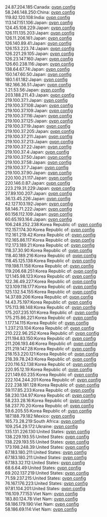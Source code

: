 24.87.204.185:Canada: [ovpn config](vpn/24_87_204_185.ovpn)  
58.246.148.250:China: [ovpn config](vpn/58_246_148_250.ovpn)  
119.82.120.108:India: [ovpn config](vpn/119_82_120_108.ovpn)  
113.147.151.106:Japan: [ovpn config](vpn/113_147_151_106.ovpn)  
124.45.108.229:Japan: [ovpn config](vpn/124_45_108_229.ovpn)  
126.111.135.203:Japan: [ovpn config](vpn/126_111_135_203.ovpn)  
126.11.206.161:Japan: [ovpn config](vpn/126_11_206_161.ovpn)  
126.140.89.41:Japan: [ovpn config](vpn/126_140_89_41.ovpn)  
126.153.223.74:Japan: [ovpn config](vpn/126_153_223_74.ovpn)  
126.221.29.105:Japan: [ovpn config](vpn/126_221_29_105.ovpn)  
126.23.147.160:Japan: [ovpn config](vpn/126_23_147_160.ovpn)  
126.60.238.116:Japan: [ovpn config](vpn/126_60_238_116.ovpn)  
138.64.67.74:Japan: [ovpn config](vpn/138_64_67_74.ovpn)  
150.147.60.50:Japan: [ovpn config](vpn/150_147_60_50.ovpn)  
180.1.61.182:Japan: [ovpn config](vpn/180_1_61_182.ovpn)  
182.166.36.51:Japan: [ovpn config](vpn/182_166_36_51.ovpn)  
1.21.53.56:Japan: [ovpn config](vpn/1_21_53_56.ovpn)  
203.188.211.43:Japan: [ovpn config](vpn/203_188_211_43.ovpn)  
219.100.37.1:Japan: [ovpn config](vpn/219_100_37_1.ovpn)  
219.100.37.108:Japan: [ovpn config](vpn/219_100_37_108.ovpn)  
219.100.37.109:Japan: [ovpn config](vpn/219_100_37_109.ovpn)  
219.100.37.116:Japan: [ovpn config](vpn/219_100_37_116.ovpn)  
219.100.37.125:Japan: [ovpn config](vpn/219_100_37_125.ovpn)  
219.100.37.19:Japan: [ovpn config](vpn/219_100_37_19.ovpn)  
219.100.37.205:Japan: [ovpn config](vpn/219_100_37_205.ovpn)  
219.100.37.211:Japan: [ovpn config](vpn/219_100_37_211.ovpn)  
219.100.37.213:Japan: [ovpn config](vpn/219_100_37_213.ovpn)  
219.100.37.22:Japan: [ovpn config](vpn/219_100_37_22.ovpn)  
219.100.37.4:Japan: [ovpn config](vpn/219_100_37_4.ovpn)  
219.100.37.50:Japan: [ovpn config](vpn/219_100_37_50.ovpn)  
219.100.37.58:Japan: [ovpn config](vpn/219_100_37_58.ovpn)  
219.100.37.7:Japan: [ovpn config](vpn/219_100_37_7.ovpn)  
219.100.37.90:Japan: [ovpn config](vpn/219_100_37_90.ovpn)  
220.100.21.117:Japan: [ovpn config](vpn/220_100_21_117.ovpn)  
220.146.0.87:Japan: [ovpn config](vpn/220_146_0_87.ovpn)  
223.219.31.229:Japan: [ovpn config](vpn/223_219_31_229.ovpn)  
27.89.100.207:Japan: [ovpn config](vpn/27_89_100_207.ovpn)  
36.13.45.226:Japan: [ovpn config](vpn/36_13_45_226.ovpn)  
42.127.103.192:Japan: [ovpn config](vpn/42_127_103_192.ovpn)  
58.146.71.222:Japan: [ovpn config](vpn/58_146_71_222.ovpn)  
60.156.112.109:Japan: [ovpn config](vpn/60_156_112_109.ovpn)  
60.65.193.164:Japan: [ovpn config](vpn/60_65_193_164.ovpn)  
106.248.252.238:Korea Republic of: [ovpn config](vpn/106_248_252_238.ovpn)  
112.157.174.30:Korea Republic of: [ovpn config](vpn/112_157_174_30.ovpn)  
112.161.219.42:Korea Republic of: [ovpn config](vpn/112_161_219_42.ovpn)  
112.165.86.117:Korea Republic of: [ovpn config](vpn/112_165_86_117.ovpn)  
112.173.189.21:Korea Republic of: [ovpn config](vpn/112_173_189_21.ovpn)  
118.37.30.90:Korea Republic of: [ovpn config](vpn/118_37_30_90.ovpn)  
118.40.189.216:Korea Republic of: [ovpn config](vpn/118_40_189_216.ovpn)  
118.45.125.138:Korea Republic of: [ovpn config](vpn/118_45_125_138.ovpn)  
119.198.11.158:Korea Republic of: [ovpn config](vpn/119_198_11_158.ovpn)  
119.206.68.251:Korea Republic of: [ovpn config](vpn/119_206_68_251.ovpn)  
121.145.98.123:Korea Republic of: [ovpn config](vpn/121_145_98_123.ovpn)  
122.36.49.227:Korea Republic of: [ovpn config](vpn/122_36_49_227.ovpn)  
123.109.118.177:Korea Republic of: [ovpn config](vpn/123_109_118_177.ovpn)  
125.132.54.155:Korea Republic of: [ovpn config](vpn/125_132_54_155.ovpn)  
14.37.89.206:Korea Republic of: [ovpn config](vpn/14_37_89_206.ovpn)  
14.43.75.197:Korea Republic of: [ovpn config](vpn/14_43_75_197.ovpn)  
175.113.98.148:Korea Republic of: [ovpn config](vpn/175_113_98_148.ovpn)  
175.207.235.101:Korea Republic of: [ovpn config](vpn/175_207_235_101.ovpn)  
175.215.86.221:Korea Republic of: [ovpn config](vpn/175_215_86_221.ovpn)  
1.177.14.115:Korea Republic of: [ovpn config](vpn/1_177_14_115.ovpn)  
1.237.213.104:Korea Republic of: [ovpn config](vpn/1_237_213_104.ovpn)  
210.222.96.252:Korea Republic of: [ovpn config](vpn/210_222_96_252.ovpn)  
211.194.83.150:Korea Republic of: [ovpn config](vpn/211_194_83_150.ovpn)  
211.206.193.46:Korea Republic of: [ovpn config](vpn/211_206_193_46.ovpn)  
211.219.147.28:Korea Republic of: [ovpn config](vpn/211_219_147_28.ovpn)  
218.153.220.121:Korea Republic of: [ovpn config](vpn/218_153_220_121.ovpn)  
218.39.78.243:Korea Republic of: [ovpn config](vpn/218_39_78_243.ovpn)  
220.116.52.138:Korea Republic of: [ovpn config](vpn/220_116_52_138.ovpn)  
220.95.12.19:Korea Republic of: [ovpn config](vpn/220_95_12_19.ovpn)  
221.149.60.235:Korea Republic of: [ovpn config](vpn/221_149_60_235.ovpn)  
222.104.244.201:Korea Republic of: [ovpn config](vpn/222_104_244_201.ovpn)  
222.238.181.128:Korea Republic of: [ovpn config](vpn/222_238_181_128.ovpn)  
39.117.85.233:Korea Republic of: [ovpn config](vpn/39_117_85_233.ovpn)  
58.230.134.97:Korea Republic of: [ovpn config](vpn/58_230_134_97.ovpn)  
58.233.28.16:Korea Republic of: [ovpn config](vpn/58_233_28_16.ovpn)  
58.237.70.20:Korea Republic of: [ovpn config](vpn/58_237_70_20.ovpn)  
59.6.205.55:Korea Republic of: [ovpn config](vpn/59_6_205_55.ovpn)  
187.188.79.182:Mexico: [ovpn config](vpn/187_188_79_182.ovpn)  
165.73.28.219:South Africa: [ovpn config](vpn/165_73_28_219.ovpn)  
109.254.29.172:Ukraine: [ovpn config](vpn/109_254_29_172.ovpn)  
135.131.226.130:United States: [ovpn config](vpn/135_131_226_130.ovpn)  
138.229.193.55:United States: [ovpn config](vpn/138_229_193_55.ovpn)  
138.229.193.55:United States: [ovpn config](vpn/138_229_193_55.ovpn)  
173.198.248.39:United States: [ovpn config](vpn/173_198_248_39.ovpn)  
67.183.180.211:United States: [ovpn config](vpn/67_183_180_211.ovpn)  
67.183.180.211:United States: [ovpn config](vpn/67_183_180_211.ovpn)  
67.183.32.112:United States: [ovpn config](vpn/67_183_32_112.ovpn)  
68.6.64.49:United States: [ovpn config](vpn/68_6_64_49.ovpn)  
69.202.137.219:United States: [ovpn config](vpn/69_202_137_219.ovpn)  
71.59.237.215:United States: [ovpn config](vpn/71_59_237_215.ovpn)  
76.167.176.223:United States: [ovpn config](vpn/76_167_176_223.ovpn)  
97.81.104.201:United States: [ovpn config](vpn/97_81_104_201.ovpn)  
116.109.77.153:Viet Nam: [ovpn config](vpn/116_109_77_153.ovpn)  
183.80.124.78:Viet Nam: [ovpn config](vpn/183_80_124_78.ovpn)  
58.186.179.190:Viet Nam: [ovpn config](vpn/58_186_179_190.ovpn)  
58.186.69.114:Viet Nam: [ovpn config](vpn/58_186_69_114.ovpn)  
